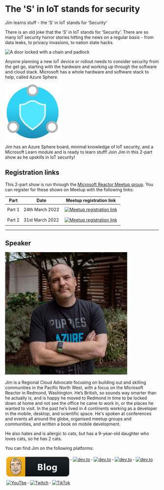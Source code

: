 # The 'S' in IoT stands for security

Jim learns stuff - the ‘S’ in IoT stands for ‘Security’

There is an old joke that the ‘S’ in IoT stands for ‘Security’. There are so many IoT security horror stories hitting the news on a regular basis - from data leaks, to privacy invasions, to nation state hacks.

![A door locked with a chain and padlock](https://media.giphy.com/media/auCFmBjrOZ9HaJM9WH/giphy.gif)

Anyone planning a new IoT device or rollout needs to consider security from the get go, starting with the hardware and working up through the software and cloud stack. Microsoft has a whole hardware and software stack to help, called Azure Sphere.

![](./img/azure-sphere.png)

Jim has an Azure Sphere board, minimal knowledge of IoT security, and a Microsoft Learn module and is ready to learn stuff! Join Jim in this 2-part show as he upskills in IoT security!

## Registration links

This 2-part show is run through the [Microsoft Reactor Meetup group](https://www.meetup.com/Microsoft-Reactor-Redmond/). You can register for these shows on Meetup with the following links:

| Part | Date | Meetup registration link |
| ---- | ------- | ------------------------ |
| Part 1 | 24th March 2022 | <a href="https://www.meetup.com/Microsoft-Reactor-Redmond/events/284664021"><img src="https://raw.githubusercontent.com/jimbobbennett/ColoredBadges/main/svg/social/meetup.svg" alt="Meetup registration link" style="vertical-align:top; margin:6px 4px"></a> |
| Part 2 | 31st March 2022 | <a href="https://www.meetup.com/Microsoft-Reactor-Redmond/events/284664061"><img src="https://raw.githubusercontent.com/jimbobbennett/ColoredBadges/main/svg/social/meetup.svg" alt="Meetup registration link" style="vertical-align:top; margin:6px 4px"></a> |

---

## Speaker

![A picture of Jim standing outside a building with his arms crossed looking very handsome in a shirt that says Puppies, Azure and I'm fine](https://github.com/jimbobbennett/jimbobbennett/raw/main/images/Headshot1-tiny-square.png)

Jim is a Regional Cloud Advocate focusing on building out and skilling communities in the Pacific North West, with a focus on the Microsoft Reactor in Redmond, Washington. He’s British, so sounds way smarter than he actually is, and is happy he moved to Redmond in time to be locked down at home and not see the office he came to work in, or the places he wanted to visit. In the past he’s lived in 4 continents working as a developer in the mobile, desktop, and scientific space. He's spoken at conferences and events all around the globe, organised meetup groups and communities, and written a book on mobile development.

He also hates and is allergic to cats, but has a 9-year-old daughter who loves cats, so he has 2 cats.

You can find Jim on the following platforms:

<a href="https://jimbobbennett.io">
  <img src="https://raw.githubusercontent.com/jimbobbennett/ColoredBadges/main/svg/jim/blog.svg" alt="dev.to" style="vertical-align:top; margin:6px 4px">
</a>
<a href="https://twitter.com/jimbobbennett">
  <img src="https://raw.githubusercontent.com/jimbobbennett/ColoredBadges/main/svg/social/twitter.svg" alt="dev.to" style="vertical-align:top; margin:6px 4px">
</a>
<a href="https://instagram.com/jimbobbennett">
  <img src="https://raw.githubusercontent.com/jimbobbennett/ColoredBadges/main/svg/social/instagram.svg" alt="dev.to" style="vertical-align:top; margin:6px 4px">
</a>
<a href="https://linkedin.com/in/jimbobbennett">
  <img src="https://raw.githubusercontent.com/jimbobbennett/ColoredBadges/main/svg/social/linkedin.svg" alt="dev.to" style="vertical-align:top; margin:6px 4px">
</a>
<a href="https://dev.to/jimbobbennett">
  <img src="https://raw.githubusercontent.com/jimbobbennett/ColoredBadges/main/svg/blogs/devto.svg" alt="dev.to" style="vertical-align:top; margin:6px 4px">
</a>
<a href="https://aka.ms/jim/youtube">
  <img src="https://raw.githubusercontent.com/jimbobbennett/ColoredBadges/main/svg/streaming/youtube.svg" alt="YouTbe" style="vertical-align:top; margin:6px 4px">
</a>
<a href="https://twitch.com/jimbobbennett">
  <img src="https://raw.githubusercontent.com/jimbobbennett/ColoredBadges/main/svg/streaming/twitch.svg" alt="Twitch" style="vertical-align:top; margin:6px 4px">
</a>
<a href="https://www.tiktok.com/@jimbobbennett">
  <img src="https://raw.githubusercontent.com/jimbobbennett/ColoredBadges/main/svg/social/tiktok.svg" alt="TikTok" style="vertical-align:top; margin:6px 4px">
</a>